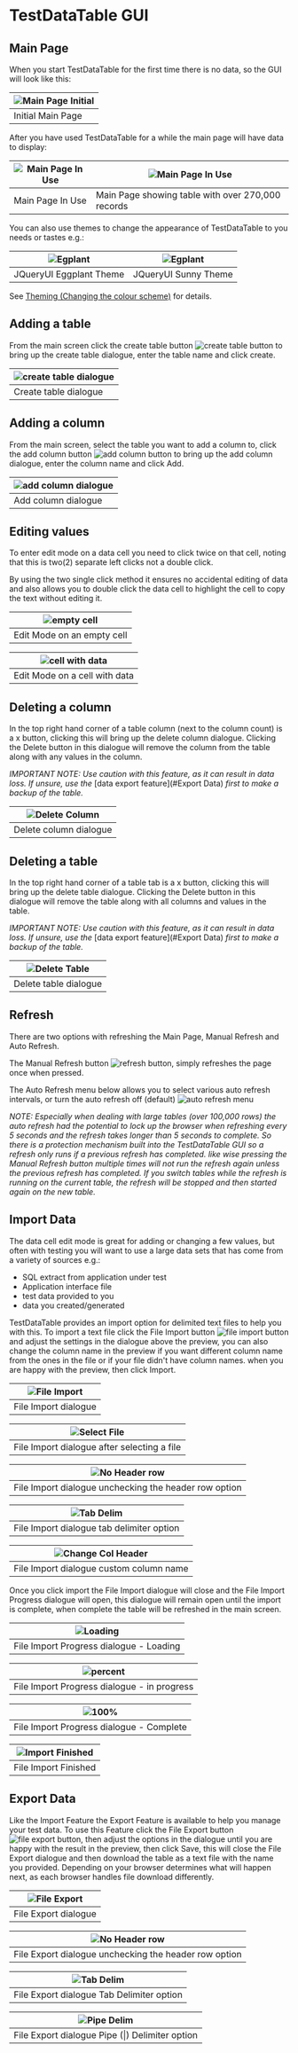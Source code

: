 # TestDataTable GUI

## Main Page
When you start TestDataTable for the first time there is no data, so the GUI will look like this:

|![Main Page Initial](Images/v0.2.0-MainPageInitial.png)|
|---|
|Initial Main Page|

After you have used TestDataTable for a while the main page will have data to display:

|![Main Page In Use](Images/v0.2.0-MainPageInUse.png)|![Main Page In Use](Images/v0.2.0-MainPageInUseBig.png)|
|---|---|
|Main Page In Use|Main Page showing table with over 270,000 records|

You can also use themes to change the appearance of TestDataTable to you needs or tastes e.g.:

|![Egplant](Images/v0.2.0-MainPageThemeEggplant.png)|![Egplant](Images/v0.2.0-MainPageThemeSunny.png)|
|---|---|
|JQueryUI Eggplant Theme|JQueryUI Sunny Theme|

See [Theming (Changing the colour scheme)](./InstallationAndConfiguration.md#theming-changing-the-colour-scheme) for details.

## Adding a table
From the main screen click the create table button ![create table button](Images/v0.2.0-ButtonCreateTable.png) to bring up the create table dialogue, enter the table name and click create.

|![create table dialogue](Images/v0.2.0-CreateTable.png)|
|---|
|Create table dialogue|

## Adding a column
From the main screen, select the table you want to add a column to, click the add column button ![add column button](Images/v0.2.0-ButtonAddColumn.png) to bring up the add column dialogue, enter the column name and click Add.

|![add column dialogue](Images/v0.2.0-AddColumn.png)|
|---|
|Add column dialogue|

## Editing values
To enter edit mode on a data cell you need to click twice on that cell, noting that this is two(2) separate left clicks not a double click.

By using the two single click method it ensures no accidental editing of data and also allows you to double click the data cell to highlight the cell to copy the text without editing it.

|![empty cell](Images/v0.2.0-EditModeEmpty.png)|
|---|
|Edit Mode on an empty cell|

|![cell with data](Images/v0.2.0-EditModeExisting.png)|
|---|
|Edit Mode on a cell with data|


## Deleting a column
In the top right hand corner of a table column (next to the column count) is a x button, clicking this will bring up the delete column dialogue. Clicking the Delete button in this dialogue will remove the column from the table along with any values in the column.

*IMPORTANT NOTE: Use caution with this feature, as it can result in data loss. If unsure, use the* [data export feature](#Export Data) *first to make a backup of the table.*

|![Delete Column](Images/v0.2.0-DeleteColumn.png)|
|---|
|Delete column dialogue|

## Deleting a table
In the top right hand corner of a table tab is a x button, clicking this will bring up the delete table dialogue. Clicking the Delete button in this dialogue will remove the table along with all columns and values in the table.

*IMPORTANT NOTE: Use caution with this feature, as it can result in data loss. If unsure, use the* [data export feature](#Export Data) *first to make a backup of the table.*

|![Delete Table](Images/v0.2.0-DeleteTable.png)|
|---|
|Delete table dialogue|


## Refresh
There are two options with refreshing the Main Page, Manual Refresh and Auto Refresh.

The Manual Refresh button ![refresh button](Images/v0.2.0-ButtonRefresh.png), simply refreshes the page once when pressed.

The Auto Refresh menu below allows you to select various auto refresh intervals, or turn the auto refresh off (default)
![auto refresh menu](Images/v0.2.0-AotoRefreshOptions.png)

*NOTE: Especially when dealing with large tables (over 100,000 rows) the auto refresh had the potential to lock up the browser when refreshing every 5 seconds and the refresh takes longer than 5 seconds to complete. So there is a protection mechanism built into the TestDataTable GUI so a refresh only runs if a previous refresh has completed. like wise pressing the Manual Refresh button multiple times will not run the refresh again unless the previous refresh has completed. If you switch tables while the refresh is running on the current table, the refresh will be stopped and then started again on the new table.*


## Import Data
The data cell edit mode is great for adding or changing a few values, but often with testing you will want to use a large data sets that has come from a variety of sources e.g.:
- SQL extract from application under test
- Application interface file
- test data provided to you
- data you created/generated

TestDataTable provides an import option for delimited text files to help you with this. To import a text file click the File Import button ![file import button](Images/v0.2.0-ButtonImportFile.png) and adjust the settings in the dialogue above the preview, you can also change the column name in the preview if you want different column name from the ones in the file or if your file didn't have column names. when you are happy with the preview, then click Import.

|![File Import](Images/v0.2.0-ImportDefault.png)|
|---|
|File Import dialogue|

|![Select File](Images/v0.2.0-ImportSelectFile.png)|
|---|
|File Import dialogue after selecting a file|

|![No Header row](Images/v0.2.0-ImportNoHeadder.png)|
|---|
|File Import dialogue unchecking the header row option|

|![Tab Delim](Images/v0.2.0-ImportTabDelim.png)|
|---|
|File Import dialogue tab delimiter option|

|![Change Col Header](Images/v0.2.0-ImportEditColHdr.png)|
|---|
|File Import dialogue custom column name|

Once you click import the File Import dialogue will close and the File Import Progress dialogue will open, this dialogue will remain open until the import is complete, when complete the table will be refreshed in the main screen.

|![Loading](Images/v0.2.0-ImportProgressLoading.png)|
|---|
|File Import Progress dialogue - Loading|

|![percent](Images/v0.2.0-ImportProgress%25.png)|
|---|
|File Import Progress dialogue - in progress|

|![100%](Images/v0.2.0-ImportProgress100%25.png)|
|---|
|File Import Progress dialogue - Complete|

|![Import Finished](Images/v0.2.0-ImportFinished.png)|
|---|
|File Import Finished|

## Export Data
Like the Import Feature the Export Feature is available to help you manage your test data. To use this Feature click the  File Export button ![file export button](Images/v0.2.0-ButtonExportFile.png), then adjust the options in the dialogue until you are happy with the result in the preview, then click Save, this will close the File Export dialogue and then download the table as a text file with the name you provided. Depending on your browser determines what will happen next, as each browser handles file download differently.

|![File Export](Images/v0.2.0-ExportDefault.png)|
|---|
|File Export dialogue|

|![No Header row](Images/v0.2.0-ExportNoHdr.png)|
|---|
|File Export dialogue unchecking the header row option|

|![Tab Delim](Images/v0.2.0-ExportTabDelim.png)|
|---|
|File Export dialogue Tab Delimiter option|

|![Pipe Delim](Images/v0.2.0-ExportPipeDelim.png)|
|---|
|File Export dialogue Pipe (\|) Delimiter option|
